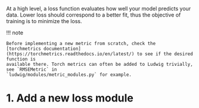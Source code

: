 At a high level, a loss function evaluates how well your model predicts your data. Lower loss should correspond to a
better fit, thus the objective of training is to minimize the loss.



!!! note

    Before implementing a new metric from scratch, check the
    [torchmetrics documentation](https://torchmetrics.readthedocs.io/en/latest/) to see if the desired function is
    available there. Torch metrics can often be added to Ludwig trivially, see `RMSEMetric` in
    `ludwig/modules/metric_modules.py` for example.

# 1. Add a new loss module

